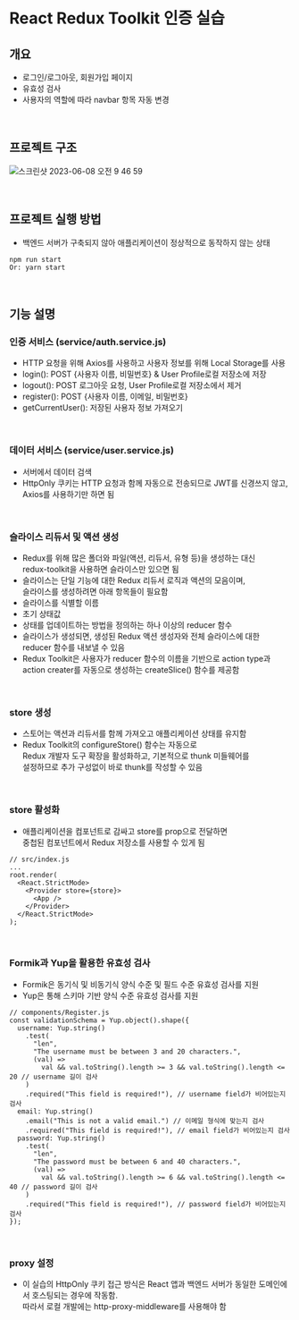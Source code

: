 # React Redux Toolkit 인증 실습
## 개요
- 로그인/로그아웃, 회원가입 페이지
- 유효성 검사
- 사용자의 역할에 따라 navbar 항목 자동 변경

<br>

## 프로젝트 구조
![스크린샷 2023-06-08 오전 9 46 59](https://github.com/happyeveryone96/react-redux-toolkit-authentication-and-authorization-ex/assets/66675699/661e332e-1e4e-4971-804f-da41f0ab76cf)

<br>

## 프로젝트 실행 방법
- 백엔드 서버가 구축되지 않아 애플리케이션이 정상적으로 동작하지 않는 상태
```
npm run start
Or: yarn start
```

<br>

## 기능 설명
### 인증 서비스 (service/auth.service.js)
- HTTP 요청을 위해 Axios를 사용하고 사용자 정보를 위해 Local Storage를 사용
- login(): POST {사용자 이름, 비밀번호} & User Profile로컬 저장소에 저장
- logout(): POST 로그아웃 요청, User Profile로컬 저장소에서 제거
- register(): POST {사용자 이름, 이메일, 비밀번호}
- getCurrentUser(): 저장된 사용자 정보 가져오기

<br>

### 데이터 서비스 (service/user.service.js)
- 서버에서 데이터 검색
- HttpOnly 쿠키는 HTTP 요청과 함께 자동으로 전송되므로 JWT를 신경쓰지 않고,<br>
Axios를 사용하기만 하면 됨

<br>

### 슬라이스 리듀서 및 액션 생성
- Redux를 위해 많은 폴더와 파일(액션, 리듀서, 유형 등)을 생성하는 대신<br>
redux-toolkit을 사용하면 슬라이스만 있으면 됨
- 슬라이스는 단일 기능에 대한 Redux 리듀서 로직과 액션의 모음이며,<br>
슬라이스를 생성하려면 아래 항목들이 필요함
- 슬라이스를 식별할 이름
- 초기 상태값
- 상태를 업데이트하는 방법을 정의하는 하나 이상의 reducer 함수
- 슬라이스가 생성되면, 생성된 Redux 액션 생성자와 전체 슬라이스에 대한<br>
reducer 함수를 내보낼 수 있음
- Redux Toolkit은 사용자가 reducer 함수의 이름을 기반으로 action type과<br>
action creater를 자동으로 생성하는 createSlice() 함수를 제공함

<br>

### store 생성
- 스토어는 액션과 리듀서를 함께 가져오고 애플리케이션 상태를 유지함
- Redux Toolkit의 configureStore() 함수는 자동으로 <br>
Redux 개발자 도구 확장을 활성화하고, 기본적으로 thunk 미들웨어를<br>
설정하므로 추가 구성없이 바로 thunk를 작성할 수 있음

<br>

### store 활성화
- 애플리케이션을 <Provider> 컴포넌트로 감싸고 store를 prop으로 전달하면 <br>
  중첩된 컴포넌트에서 Redux 저장소를 사용할 수 있게 됨
  
```
// src/index.js
...
root.render(
  <React.StrictMode>
    <Provider store={store}>
      <App />
    </Provider>
  </React.StrictMode>
);
```
  
<br>
  
### Formik과 Yup을 활용한 유효성 검사 
- Formik은 동기식 및 비동기식 양식 수준 및 필드 수준 유효성 검사를 지원<br>
- Yup은 통해 스키마 기반 양식 수준 유효성 검사를 지원
  
```
// components/Register.js
const validationSchema = Yup.object().shape({
  username: Yup.string()
    .test(
      "len",
      "The username must be between 3 and 20 characters.",
      (val) =>
        val && val.toString().length >= 3 && val.toString().length <= 20 // username 길이 검사
    )
    .required("This field is required!"), // username field가 비어있는지 검사
  email: Yup.string()
    .email("This is not a valid email.") // 이메일 형식에 맞는지 검사
    .required("This field is required!"), // email field가 비어있는지 검사
  password: Yup.string()
    .test(
      "len",
      "The password must be between 6 and 40 characters.",
      (val) =>
        val && val.toString().length >= 6 && val.toString().length <= 40 // password 길이 검사
    )
    .required("This field is required!"), // password field가 비어있는지 검사
});
```
                                                                       
<br>
  
### proxy 설정
- 이 실습의 HttpOnly 쿠키 접근 방식은 React 앱과 백엔드 서버가 동일한 도메인에서 호스팅되는 경우에 작동함.<br> 
따라서 로컬 개발에는 http-proxy-middleware를 사용해야 함
